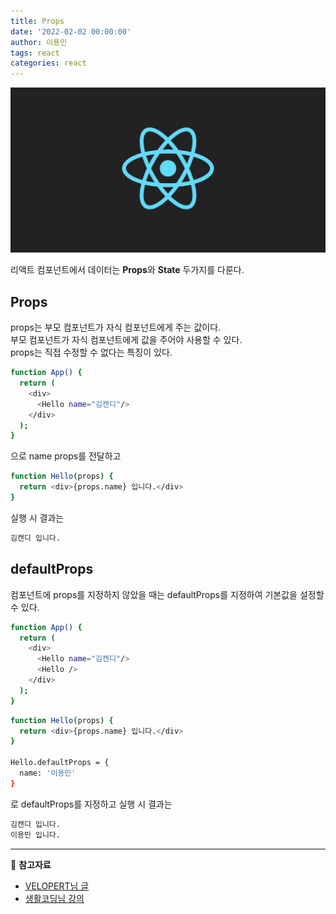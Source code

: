```yaml
---
title: Props
date: '2022-02-02 00:00:00'
author: 이용민
tags: react
categories: react
---
```


![react-logo.png](react-logo.png)

리액트 컴포넌트에서 데이터는 **Props**와 **State** 두가지를 다룬다.

## Props

props는 부모 컴포넌트가 자식 컴포넌트에게 주는 값이다.  
부모 컴포넌트가 자식 컴포넌트에게 값을 주어야 사용할 수 있다.  
props는 직접 수정할 수 없다는 특징이 있다.

```bash
function App() {
  return (
    <div>
      <Hello name="김캔디"/>
    </div>
  );
}
```

으로 name props를 전달하고

```bash
function Hello(props) {
  return <div>{props.name} 입니다.</div>
}
```

실행 시 결과는

```bash
김캔디 입니다.
```

## defaultProps

컴포넌트에 props를 지정하지 않았을 때는 defaultProps를 지정하여 기본값을 설정할 수 있다.

```bash
function App() {
  return (
    <div>
      <Hello name="김캔디"/>
      <Hello />
    </div>
  );
}
```

```bash
function Hello(props) {
  return <div>{props.name} 입니다.</div>
}

Hello.defaultProps = {
  name: '이용민'
}
```

로 defaultProps를 지정하고 실행 시 결과는

```bash
김캔디 입니다.
이용민 입니다.
```

---

📂 **참고자료**

- [VELOPERT님 글](https://velopert.com/3629)
- [생활코딩님 강의](https://www.inflearn.com/course/react-%EC%83%9D%ED%99%9C%EC%BD%94%EB%94%A9/dashboard)
